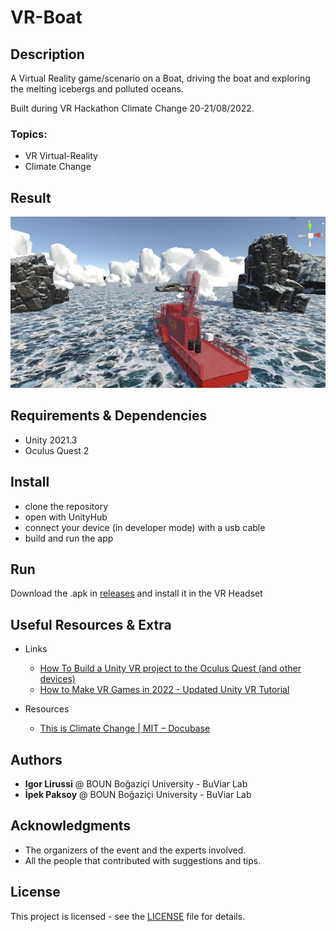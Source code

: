 # VR-Boat
## Description 
A Virtual Reality game/scenario on a Boat, driving the boat and exploring the melting icebergs and polluted oceans. 

Built during VR Hackathon Climate Change 20-21/08/2022.

### Topics:
- VR Virtual-Reality 
- Climate Change

## Result
![Result](./img/result.jpg)

## Requirements & Dependencies
- Unity 2021.3
- Oculus Quest 2

## Install 
*   clone the repository
*   open with UnityHub
*   connect your device (in developer mode) with a usb cable
*   build and run the app

## Run
Download the .apk in [releases](https://github.com/igor-lirussi/VR-Boat/releases) and install it in the VR Headset

## Useful Resources & Extra
- Links
  - [How To Build a Unity VR project to the Oculus Quest (and other devices) ](https://www.youtube.com/watch?v=pNYY1JsS7tY)
  - [How to Make VR Games in 2022 - Updated Unity VR Tutorial](https://www.youtube.com/watch?v=yxMzAw2Sg5w&t=0s)

- Resources
  - [This is Climate Change | MIT – Docubase ](https://docubase.mit.edu/project/this-is-climate-change/)

## Authors
* **Igor Lirussi** @ BOUN Boğaziçi University - BuViar Lab
* **İpek Paksoy** @ BOUN Boğaziçi University - BuViar Lab

## Acknowledgments
*   The organizers of the event and the experts involved.
*   All the people that contributed with suggestions and tips.

## License
This project is licensed - see the [LICENSE](LICENSE) file for details.
